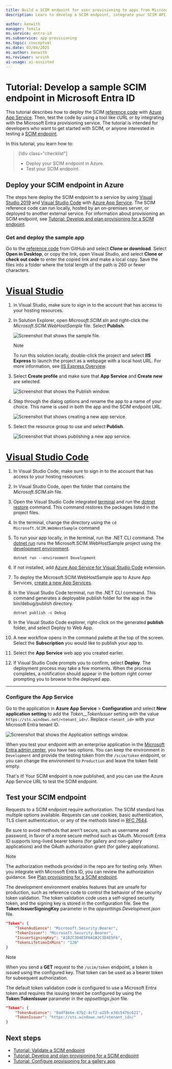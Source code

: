 ```yaml
---
title: Build a SCIM endpoint for user provisioning to apps from Microsoft Entra ID
description: Learn to develop a SCIM endpoint, integrate your SCIM API with Microsoft Entra ID, and automatically provision users and groups into your cloud applications.

author: kenwith
manager: femila
ms.service: entra-id
ms.subservice: app-provisioning
ms.topic: conceptual
ms.date: 03/04/2025
ms.author: kenwith
ms.reviewer: arvinh
ai-usage: ai-assisted
---
```


# Tutorial: Develop a sample SCIM endpoint in Microsoft Entra ID

This tutorial describes how to deploy the SCIM [reference code](https://aka.ms/scimreferencecode) with  [Azure App Service](/azure/app-service/). Then, test the code by using a tool like cURL or by integrating with the Microsoft Entra provisioning service. The tutorial is intended for developers who want to get started with SCIM, or anyone interested in testing a [SCIM endpoint](./use-scim-to-provision-users-and-groups.md). 

In this tutorial, you learn how to:

> [!div class="checklist"]
>
> * Deploy your SCIM endpoint in Azure.
> * Test your SCIM endpoint.

## Deploy your SCIM endpoint in Azure


The steps here deploy the SCIM endpoint to a service by using [Visual Studio 2019](https://visualstudio.microsoft.com/downloads/) and [Visual Studio Code](https://code.visualstudio.com/) with [Azure App Service](/azure/app-service/). The SCIM reference code can run locally, hosted by an on-premises server, or deployed to another external service. For information about provisioning an SCIM endpoint, see [Tutorial: Develop and plan provisioning for a SCIM endpoint](use-scim-to-provision-users-and-groups.md).

### Get and deploy the sample app

Go to the [reference code](https://github.com/AzureAD/SCIMReferenceCode) from GitHub and select **Clone or download**. Select **Open in Desktop**, or copy the link, open Visual Studio, and select **Clone or check out code** to enter the copied link and make a local copy. Save the files into a folder where the total length of the path is 260 or fewer characters.

# [Visual Studio](#tab/visual-studio)

1. In Visual Studio, make sure to sign in to the account that has access to your hosting resources.

1. In Solution Explorer, open *Microsoft.SCIM.sln* and right-click the *Microsoft.SCIM.WebHostSample* file. Select **Publish**.

    ![Screenshot that shows the sample file.](media/use-scim-to-build-users-and-groups-endpoints/cloud-publish.png)

    > [!NOTE]
    > To run this solution locally, double-click the project and select **IIS Express** to launch the project as a webpage with a local host URL. For more information, see [IIS Express Overview](/iis/extensions/introduction-to-iis-express/iis-express-overview). 

1. Select **Create profile** and make sure that **App Service** and **Create new** are selected.

    ![Screenshot that shows the Publish window.](media/use-scim-to-build-users-and-groups-endpoints/cloud-publish-2.png)

1. Step through the dialog options and rename the app to a name of your choice. This name is used in both the app and the SCIM endpoint URL.

    ![Screenshot that shows creating a new app service.](media/use-scim-to-build-users-and-groups-endpoints/cloud-publish-3.png)

1. Select the resource group to use and select **Publish**.

    ![Screenshot that shows publishing a new app service.](media/use-scim-to-build-users-and-groups-endpoints/cloud-publish-4.png)


# [Visual Studio Code](#tab/visual-studio-code)

1. In Visual Studio Code, make sure to sign in to the account that has access to your hosting resources.

1. In Visual Studio Code, open the folder that contains the *Microsoft.SCIM.sln* file.

1. Open the Visual Studio Code integrated [terminal](https://code.visualstudio.com/docs/terminal/basics) and run the [dotnet restore](/nuget/consume-packages/install-use-packages-dotnet-cli#restore-packages) command. This command  restores the packages listed in the project files. 

1. In the terminal, change the directory using the `cd Microsoft.SCIM.WebHostSample` command

1. To run your app locally, in the terminal, run the .NET CLI command. The [dotnet run](/dotnet/core/tools/dotnet-run) runs the Microsoft.SCIM.WebHostSample project using the [development environment](/aspnet/core/fundamentals/environments#set-environment-on-the-command-line).

    ```dotnetcli
    dotnet run --environment Development
    ```

1. If not installed, add [Azure App Service for Visual Studio Code](https://marketplace.visualstudio.com/items?itemName=ms-azuretools.vscode-azureappservice) extension.

1. To deploy the Microsoft.SCIM.WebHostSample app to Azure App Services, [create a new App Services](/azure/app-service/quickstart-dotnetcore?tabs=net60&pivots=development-environment-vscode#2-publish-your-web-app).

1. In the Visual Studio Code terminal, run the .NET CLI command. This command generates a deployable publish folder for the app in the bin/debug/publish directory.

    ```dotnetcli
    dotnet publish -c Debug
    ```

1. In the Visual Studio Code explorer, right-click on the generated **publish** folder, and select Deploy to Web App.
1. A new workflow opens in the command palette at the top of the screen. Select the **Subscription** you would like to publish your app to.
1. Select the **App Service** web app you created earlier.
1. If Visual Studio Code prompts you to confirm, select **Deploy**. The deployment process may take a few moments. When the process completes, a notification should appear in the bottom right corner prompting you to browse to the deployed app.

---

### Configure the App Service

Go to the application in **Azure App Service** > **Configuration** and select **New application setting** to add the *Token__TokenIssuer* setting with the value `https://sts.windows.net/<tenant_id>/`. Replace `<tenant_id>` with your Microsoft Entra tenant ID.

![Screenshot that shows the Application settings window.](media/use-scim-to-build-users-and-groups-endpoints/app-service-settings.png)

When you test your endpoint with an enterprise application in the [Microsoft Entra admin center](use-scim-to-provision-users-and-groups.md#integrate-your-scim-endpoint-with-the-azure-ad-provisioning-service), you have two options. You can keep the environment in `Development` and provide the testing token from the `/scim/token` endpoint, or you can change the environment to `Production` and leave the token field empty.

That's it! Your SCIM endpoint is now published, and you can use the Azure App Service URL to test the SCIM endpoint.

## Test your SCIM endpoint

Requests to a SCIM endpoint require authorization. The SCIM standard has multiple options available.  Requests can use cookies, basic authentication, TLS client authentication, or any of the methods listed in [RFC 7644](https://tools.ietf.org/html/rfc7644#section-2).

Be sure to avoid methods that aren't secure, such as username and password, in favor of a more secure method such as OAuth. Microsoft Entra ID supports long-lived bearer tokens (for gallery and non-gallery applications) and the OAuth authorization grant (for gallery applications).

> [!NOTE]
> The authorization methods provided in the repo are for testing only. When you integrate with Microsoft Entra ID, you can review the authorization guidance. See [Plan provisioning for a SCIM endpoint](use-scim-to-provision-users-and-groups.md).

The development environment enables features that are unsafe for production, such as reference code to control the behavior of the security token validation. The token validation code uses a self-signed security token, and the signing key is stored in the configuration file. See the **Token:IssuerSigningKey** parameter in the *appsettings.Development.json* file.

```json
"Token": {
    "TokenAudience": "Microsoft.Security.Bearer",
    "TokenIssuer": "Microsoft.Security.Bearer",
    "IssuerSigningKey": "A1B2C3D4E5F6A1B2C3D4E5F6",
    "TokenLifetimeInMins": "120"
}
```

> [!NOTE]
> When you send a **GET** request to the `/scim/token` endpoint, a token is issued using the configured key. That token can be used as a bearer token for subsequent authorization.

The default token validation code is configured to use a Microsoft Entra token and requires the issuing tenant be configured by using the **Token:TokenIssuer** parameter in the *appsettings.json* file.

``` json
"Token": {
    "TokenAudience": "8adf8e6e-67b2-4cf2-a259-e3dc5476c621",
    "TokenIssuer": "https://sts.windows.net/<tenant_id>/"
}
```

## Next steps

- [Tutorial: Validate a SCIM endpoint](scim-validator-tutorial.md)
- [Tutorial: Develop and plan provisioning for a SCIM endpoint](use-scim-to-provision-users-and-groups.md)
- [Tutorial: Configure provisioning for a gallery app](configure-automatic-user-provisioning-portal.md)
